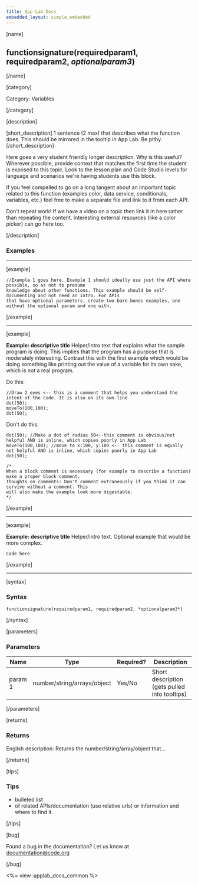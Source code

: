```yaml
---
title: App Lab Docs
embedded_layout: simple_embedded
---
```


[name]

## functionsignature(requiredparam1, requiredparam2, *optionalparam3*)


[/name]


[category]

Category: Variables

[/category]

[description]

[short_description]
1 sentence (2 max) that describes what the function does. This should be mirrored in the tooltip in App Lab. Be pithy.
[/short_description]

Here goes a very student friendly longer description. Why is this useful? Wherever possible, provide context that matches the first time the student is exposed to this topic.
Look to the lesson plan and Code Studio levels for language and scenarios we're having students use this block. 

If you feel compelled to go on a long tangent about an important topic related to this function (examples
color, data service, conditionals, variables, etc.) feel free to make a separate file and link to it from
each API. 

Don't repeat work! If we have a video on a topic then link it in here rather than repeating the content. Interesting
external resources (like a color picker) can go here too.

[/description]

### Examples
____________________________________________________

<!--Each example needs to be fully standalone, copy/pasteable into App Lab without errors. Examples should
always strive to do something visible, such as turtle drawing or console.logging the value of something.
Each piece of documentation should have two examples, with a third or beyond being optional.
-->

[example]


```
//Example 1 goes here. Example 1 should ideally use just the API where possible, so as not to presume
knowledge about other functions. This example should be self-documenting and not need an intro. For APIs
that have optional parameters, create two bare bones examples, one without the optional param and one with.
```

[/example]

____________________________________________________

[example]

**Example: descriptive title** Helper/intro text that explains what the sample program is doing. This implies that the program
has a purpose that is moderately interesting. Contrast this with the first example which would be 
doing something like printing out the value of a variable for its own sake, which is not a real program.

Do this:

```
//Draw 2 eyes <-- this is a comment that helps you understand the intent of the code. It is also on its own line
dot(50);
moveTo(100,100);
dot(50);
```

Don't do this:


```
dot(50); //Make a dot of radius 50<--this comment is obvious/not helpful AND is inline, which copies poorly in App Lab
moveTo(100,100); //move to x:100, y:100 <-- this comment is equally not helpful AND is inline, which copies poorly in App Lab
dot(50);
	
/*
When a block comment is necessary (for example to describe a function) make a proper block comment.
Thoughts on comments: Don't comment extraneously if you think it can survive without a comment. This
will also make the example look more digestable.
*/
```

[/example]

____________________________________________________

[example]

**Example: descriptive title** Helper/intro text. Optional example that would be more complex. 

```
Code here	
```


[/example]

____________________________________________________


[syntax]

### Syntax

```
functionsignature(requiredparam1, requiredparam2, *optionalparam3*)
```

[/syntax]

[parameters]

### Parameters

| Name  | Type | Required? | Description |
|-----------------|------|-----------|-------------|
| param 1 | number/string/arrays/object | Yes/No | Short description (gets pulled into tooltips)  |


[/parameters]

[returns]

### Returns
English description: Returns the number/string/array/object that...

[/returns]

[tips]

### Tips

- bulleted list
- of related APIs/documentation (use relative urls) or information and where to find it.


[/tips]

[bug]

Found a bug in the documentation? Let us know at documentation@code.org

[/bug]

<%= view :applab_docs_common %>
